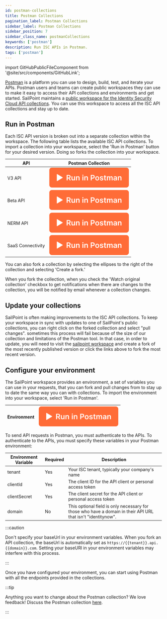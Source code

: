 ```yaml
---
id: postman-collections
title: Postman Collections
pagination_label: Postman Collections
sidebar_label: Postman Collections
sidebar_position: 7
sidebar_class_name: postmanCollections
keywords: ['postman']
description: Run ISC APIs in Postman.
tags: ['postman']
---
```


import GitHubPublicFileComponent from '@site/src/components/GitHubLink';

[Postman](https://www.postman.com/) is a platform you can use to design, build, test, and iterate your APIs. Postman users and teams can create public workspaces they can use to make it easy to access their API collections and environments and get started. SailPoint maintains a [public workspace for the Identity Security Cloud API collections](https://www.postman.com/sailpoint/workspace/identitynow). You can use this workspace to access all the ISC API collections and stay up to date.

## Run in Postman

Each ISC API version is broken out into a separate collection within the workspace. The following table lists the available ISC API collections. To import a collection into your workspace, select the 'Run in Postman' button for your desired version. Doing so forks the collection into your workspace.

| API | Postman Collection |
| --- | --- |
| V3 API | [![Run in Postman](./img/button.svg)](https://god.gw.postman.com/run-collection/23226990-3721beea-5615-44b4-9459-e858a0ca7aed?action=collection%2Ffork&collection-url=entityId%3D23226990-3721beea-5615-44b4-9459-e858a0ca7aed%26entityType%3Dcollection%26workspaceId%3D80af54be-a333-4712-af5e-41aa9eccbdd0) |
| Beta API | [![Run in Postman](./img/button.svg)](https://god.gw.postman.com/run-collection/23226990-3b87172a-cd55-40a2-9ace-1560a1158a4e?action=collection%2Ffork&collection-url=entityId%3D23226990-3b87172a-cd55-40a2-9ace-1560a1158a4e%26entityType%3Dcollection%26workspaceId%3D80af54be-a333-4712-af5e-41aa9eccbdd0) |
| NERM API | [![Run in Postman](./img/button.svg)](https://god.gw.postman.com/run-collection/23226990-20d718e3-b9b3-43ad-850c-637b00864ae2?action=collection%2Ffork&collection-url=entityId%3D23226990-20d718e3-b9b3-43ad-850c-637b00864ae2%26entityType%3Dcollection%26workspaceId%3D80af54be-a333-4712-af5e-41aa9eccbdd0) |
| SaaS Connectivity | [![Run in Postman](./img/button.svg)](https://god.gw.postman.com/run-collection/23226990-a0b5c429-d8dd-4fe2-a4a2-eb7ff85322ef?action=collection%2Ffork&collection-url=entityId%3D23226990-a0b5c429-d8dd-4fe2-a4a2-eb7ff85322ef%26entityType%3Dcollection%26workspaceId%3D80af54be-a333-4712-af5e-41aa9eccbdd0) |

You can also fork a collection by selecting the ellipses to the right of the collection and selecting 'Create a fork.'

When you fork the collection, when you check the 'Watch original collection' checkbox to get notifications when there are changes to the collection, you will be notified by email whenever a collection changes.

## Update your collections

SailPoint is often making improvements to the ISC API collections. To keep your workspace in sync with updates to one of SailPoint's public collections, you can right click on the forked collection and select "pull changes". sometimes this process will fail because of the size of our collection and limitations of the Postman tool. In that case, in order to update, you will need to visit the [sailpoint workspace](https://www.postman.com/sailpoint/workspace/identitynow) and create a fork of the most recently published version or click the links above to fork the most recent version.

## Configure your environment

The SailPoint workspace provides an environment, a set of variables you can use in your requests, that you can fork and pull changes from to stay up to date the same way you can with collections. To import the environment into your workspace, select 'Run in Postman'.

| Environment | [![Run in Postman](./img/button.svg)](https://www.postman.com/sailpoint/workspace/identitynow/environment/23226990-ed571d4f-37a3-4a2c-9105-5d8d8cce1d20/fork) |
| --- | --- |

To send API requests in Postman, you must authenticate to the APIs. To authenticate to the APIs, you must specify these variables in your Postman environment:

| Environment Variable | Required | Description |
| --- | --- | --- |
| tenant | Yes | Your ISC tenant, typically your company's name |
| clientId | Yes | The client ID for the API client or personal access token |
| clientSecret | Yes | The client secret for the API client or personal access token |
| domain | No | This optional field is only necessary for those who have a domain in their API URL that isn't "identitynow". |

:::caution

Don't specify your baseUrl in your environment variables. When you fork an API collection, the baseUrl is automatically set as `https://{{tenant}}.api.{{domain}}.com`. Setting your baseURl in your environment variables may interfere with this process.

:::

Once you have configured your environment, you can start using Postman with all the endpoints provided in the collections.

:::tip

Anything you want to change about the Postman collection? We love feedback! Discuss the Postman collection [here](https://developer.sailpoint.com/discuss/t/official-identitynow-postman-workspace/6153).

:::
